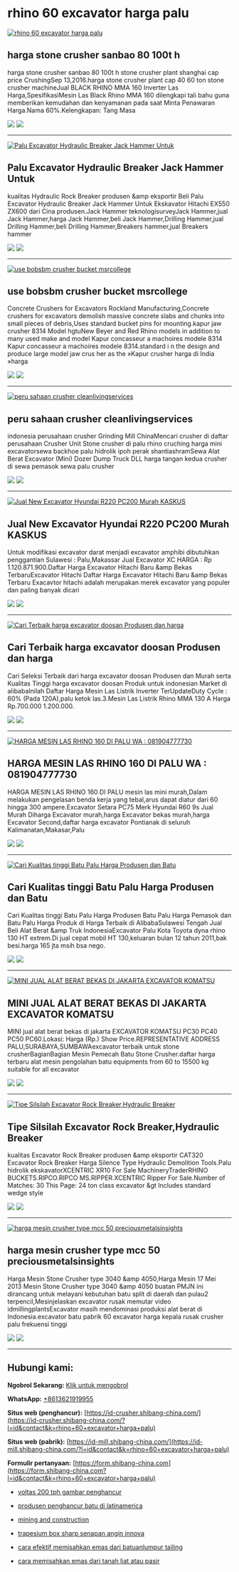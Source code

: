 # rhino 60 excavator harga palu

<a href="https://swt.shibang-china.com/?l=id&img&k=rhino+60+excavator+harga+palu" target="_blank">![rhino 60 excavator harga palu](http://static.shibang-china.com/all-800x300/457.jpg)</a>

## harga stone crusher sanbao 80 100t h
harga stone crusher sanbao 80 100t h stone crusher plant shanghai cap price CrushingSep 13,2016.harga stone crusher plant cap 40 60 ton stone crusher machineJual BLACK RHINO MMA 160 Inverter Las Harga,SpesifikasiMesin Las Black Rhino MMA 160 dilengkapi tali bahu guna memberikan kemudahan dan kenyamanan pada saat Minta Penawaran Harga.Nama 60%.Kelengkapan: Tang Masa


<a href="https://whatsapp.shibangsoft.com/WhatsApp.php" target="_blank" title="WhatsApp">![](http://static.shibang-china.com/icon/whatsapp.png)</a> <a href="https://swt.shibang-china.com/?l=id&icon&k=rhino+60+excavator+harga+palu" target="_blank">![](http://static.shibang-china.com/icon/chat-id.png)</a>

---

<a href="https://swt.shibang-china.com/?l=id&img&k=rhino+60+excavator+harga+palu" target="_blank">![Palu Excavator Hydraulic Breaker Jack Hammer Untuk](http://static.shibang-china.com/all-800x300/421.jpg)</a>

## Palu Excavator Hydraulic Breaker Jack Hammer Untuk
kualitas Hydraulic Rock Breaker produsen &amp eksportir Beli Palu Excavator Hydraulic Breaker Jack Hammer Untuk Ekskavator Hitachi EX550 ZX600 dari Cina produsen.Jack Hammer teknologisurveyJack Hammer,jual Jack Hammer,harga Jack Hammer,beli Jack Hammer,Drilling Hammer,jual Drilling Hammer,beli Drilling Hammer,Breakers hammer,jual Breakers hammer


<a href="https://whatsapp.shibangsoft.com/WhatsApp.php" target="_blank" title="WhatsApp">![](http://static.shibang-china.com/icon/whatsapp.png)</a> <a href="https://swt.shibang-china.com/?l=id&icon&k=rhino+60+excavator+harga+palu" target="_blank">![](http://static.shibang-china.com/icon/chat-id.png)</a>

---

<a href="https://swt.shibang-china.com/?l=id&img&k=rhino+60+excavator+harga+palu" target="_blank">![use bobsbm crusher bucket msrcollege](http://static.shibang-china.com/all-800x300/1264.jpg)</a>

## use bobsbm crusher bucket msrcollege
Concrete Crushers for Excavators Rockland Manufacturing,Concrete crushers for excavators demolish massive concrete slabs and chunks into small pieces of debris,Uses standard bucket pins for mounting.kapur jaw crusher 8314 Model hgtuNew Beyer and Red Rhino models in addition to many used make and model Kapur concasseur a machoires modele 8314 Kapur concasseur a machoires modele 8314.standard i n the design and produce large model jaw crus her as the »Kapur crusher harga di India »harga


<a href="https://whatsapp.shibangsoft.com/WhatsApp.php" target="_blank" title="WhatsApp">![](http://static.shibang-china.com/icon/whatsapp.png)</a> <a href="https://swt.shibang-china.com/?l=id&icon&k=rhino+60+excavator+harga+palu" target="_blank">![](http://static.shibang-china.com/icon/chat-id.png)</a>

---

<a href="https://swt.shibang-china.com/?l=id&img&k=rhino+60+excavator+harga+palu" target="_blank">![peru sahaan crusher cleanlivingservices](http://static.shibang-china.com/all-800x300/1099.jpg)</a>

## peru sahaan crusher cleanlivingservices
indonesia perusahaan crusher Grinding Mill ChinaMencari crusher di daftar perusahaan Crusher Unit Stone crusher di palu rhino cruching harga mini excavatorsewa backhoe palu hidrolik ipoh perak shantiashramSewa Alat Berat Excavator (Mini) Dozer Dump Truck DLL harga tangan kedua crusher di sewa pemasok sewa palu crusher


<a href="https://whatsapp.shibangsoft.com/WhatsApp.php" target="_blank" title="WhatsApp">![](http://static.shibang-china.com/icon/whatsapp.png)</a> <a href="https://swt.shibang-china.com/?l=id&icon&k=rhino+60+excavator+harga+palu" target="_blank">![](http://static.shibang-china.com/icon/chat-id.png)</a>

---

<a href="https://swt.shibang-china.com/?l=id&img&k=rhino+60+excavator+harga+palu" target="_blank">![Jual New Excavator Hyundai R220 PC200 Murah KASKUS](http://static.shibang-china.com/all-800x300/137.jpg)</a>

## Jual New Excavator Hyundai R220 PC200 Murah KASKUS
Untuk modifikasi excavator darat menjadi excavator amphibi dibutuhkan penggantian Sulawesi : Palu,Makassar Jual Excavator XC HARGA : Rp 1.120.871.900.Daftar Harga Excavator Hitachi Baru &amp Bekas TerbaruExcavator Hitachi Daftar Harga Excavator Hitachi Baru &amp Bekas Terbaru Exacavtor hitachi adalah merupakan merek excavator yang populer dan paling banyak dicari


<a href="https://whatsapp.shibangsoft.com/WhatsApp.php" target="_blank" title="WhatsApp">![](http://static.shibang-china.com/icon/whatsapp.png)</a> <a href="https://swt.shibang-china.com/?l=id&icon&k=rhino+60+excavator+harga+palu" target="_blank">![](http://static.shibang-china.com/icon/chat-id.png)</a>

---

<a href="https://swt.shibang-china.com/?l=id&img&k=rhino+60+excavator+harga+palu" target="_blank">![Cari Terbaik harga excavator doosan Produsen dan harga](http://static.shibang-china.com/all-800x300/536.jpg)</a>

## Cari Terbaik harga excavator doosan Produsen dan harga
Cari Seleksi Terbaik dari harga excavator doosan Produsen dan Murah serta Kualitas Tinggi harga excavator doosan Produk untuk indonesian Market di alibabaInilah Daftar Harga Mesin Las Listrik Inverter TerUpdateDuty Cycle : 60% (Pada 120A),palu ketok las.3.Mesin Las Listrik Rhino MMA 130 A Harga Rp.700.000 1.200.000.


<a href="https://whatsapp.shibangsoft.com/WhatsApp.php" target="_blank" title="WhatsApp">![](http://static.shibang-china.com/icon/whatsapp.png)</a> <a href="https://swt.shibang-china.com/?l=id&icon&k=rhino+60+excavator+harga+palu" target="_blank">![](http://static.shibang-china.com/icon/chat-id.png)</a>

---

<a href="https://swt.shibang-china.com/?l=id&img&k=rhino+60+excavator+harga+palu" target="_blank">![HARGA MESIN LAS RHINO 160 DI PALU WA : 081904777730](http://static.shibang-china.com/all-800x300/1419.jpg)</a>

## HARGA MESIN LAS RHINO 160 DI PALU WA : 081904777730
HARGA MESIN LAS RHINO 160 DI PALU mesin las mini murah,Dalam melakukan pengelasan benda kerja yang tebal,arus dapat diatur dari 60 hingga 300 ampere.Excavator Setara PC75 Merk Hyundai R60 9s Jual Murah Diharga Excavator murah,harga Excavator bekas murah,harga Excavator Second,daftar harga excavator Pontianak di seluruh Kalimanatan,Makasar,Palu


<a href="https://whatsapp.shibangsoft.com/WhatsApp.php" target="_blank" title="WhatsApp">![](http://static.shibang-china.com/icon/whatsapp.png)</a> <a href="https://swt.shibang-china.com/?l=id&icon&k=rhino+60+excavator+harga+palu" target="_blank">![](http://static.shibang-china.com/icon/chat-id.png)</a>

---

<a href="https://swt.shibang-china.com/?l=id&img&k=rhino+60+excavator+harga+palu" target="_blank">![Cari Kualitas tinggi Batu Palu Harga Produsen dan Batu](http://static.shibang-china.com/all-800x300/327.jpg)</a>

## Cari Kualitas tinggi Batu Palu Harga Produsen dan Batu
Cari Kualitas tinggi Batu Palu Harga Produsen Batu Palu Harga Pemasok dan Batu Palu Harga Produk di Harga Terbaik di AlibabaSulawesi Tengah Jual Beli Alat Berat &amp Truk IndonesiaExcavator Palu Kota Toyota dyna rhino 130 HT extrem.Di jual cepat mobil HT 130,keluaran bulan 12 tahun 2011,bak besi.harga 165 jta msih bsa nego.


<a href="https://whatsapp.shibangsoft.com/WhatsApp.php" target="_blank" title="WhatsApp">![](http://static.shibang-china.com/icon/whatsapp.png)</a> <a href="https://swt.shibang-china.com/?l=id&icon&k=rhino+60+excavator+harga+palu" target="_blank">![](http://static.shibang-china.com/icon/chat-id.png)</a>

---

<a href="https://swt.shibang-china.com/?l=id&img&k=rhino+60+excavator+harga+palu" target="_blank">![MINI JUAL ALAT BERAT BEKAS DI JAKARTA EXCAVATOR KOMATSU](http://static.shibang-china.com/all-800x300/1068.jpg)</a>

## MINI JUAL ALAT BERAT BEKAS DI JAKARTA EXCAVATOR KOMATSU
MINI jual alat berat bekas di jakarta EXCAVATOR KOMATSU PC30 PC40 PC50 PC60.Lokasi: Harga (Rp.) Show Price.REPRESENTATIVE ADDRESS PALU,SURABAYA,SUMBAWAexcavator terbaik untuk stone crusherBagianBagian Mesin Pemecah Batu Stone Crusher.daftar harga terbaru alat mesin pengolahan batu equipments from 60 to 15500 kg suitable for all excavator


<a href="https://whatsapp.shibangsoft.com/WhatsApp.php" target="_blank" title="WhatsApp">![](http://static.shibang-china.com/icon/whatsapp.png)</a> <a href="https://swt.shibang-china.com/?l=id&icon&k=rhino+60+excavator+harga+palu" target="_blank">![](http://static.shibang-china.com/icon/chat-id.png)</a>

---

<a href="https://swt.shibang-china.com/?l=id&img&k=rhino+60+excavator+harga+palu" target="_blank">![Tipe Silsilah Excavator Rock Breaker,Hydraulic Breaker](http://static.shibang-china.com/all-800x300/449.jpg)</a>

## Tipe Silsilah Excavator Rock Breaker,Hydraulic Breaker
kualitas Excavator Rock Breaker produsen &amp eksportir CAT320 Excavator Rock Breaker Harga Silence Type Hydraulic Demolition Tools.Palu hidrolik ekskavatorXCENTRIC XR10 For Sale MachineryTraderRHINO BUCKETS.RIPCO.RIPCO MS.RIPPER.XCENTRIC Ripper For Sale.Number of Matches: 30 This Page: 24 ton class excavator &gt Includes standard wedge style


<a href="https://whatsapp.shibangsoft.com/WhatsApp.php" target="_blank" title="WhatsApp">![](http://static.shibang-china.com/icon/whatsapp.png)</a> <a href="https://swt.shibang-china.com/?l=id&icon&k=rhino+60+excavator+harga+palu" target="_blank">![](http://static.shibang-china.com/icon/chat-id.png)</a>

---

<a href="https://swt.shibang-china.com/?l=id&img&k=rhino+60+excavator+harga+palu" target="_blank">![harga mesin crusher type mcc 50 preciousmetalsinsights](http://static.shibang-china.com/all-800x300/24.jpg)</a>

## harga mesin crusher type mcc 50 preciousmetalsinsights
Harga Mesin Stone Crusher type 3040 &amp 4050,Harga Mesin 17 Mei 2013 Mesin Stone Crusher type 3040 &amp 4050 buatan PMJN ini dirancang untuk melayani kebutuhan batu split di daerah dan pulau2 terpencil,Mesinjelaskan excavator rusak memutar video idmillingplantsExcavator masih mendominasi produksi alat berat di Indonesia.excavator batu pabrik 60 excavator harga kepala rusak crusher palu frekuensi tinggi


<a href="https://whatsapp.shibangsoft.com/WhatsApp.php" target="_blank" title="WhatsApp">![](http://static.shibang-china.com/icon/whatsapp.png)</a> <a href="https://swt.shibang-china.com/?l=id&icon&k=rhino+60+excavator+harga+palu" target="_blank">![](http://static.shibang-china.com/icon/chat-id.png)</a>

---
## Hubungi kami:

**Ngobrol Sekarang:** [Klik untuk mengobrol](https://swt.shibang-china.com?l=id&contact&k=rhino+60+excavator+harga+palu)

**WhatsApp:**  [+8613621919955](https://whatsapp.shibangsoft.com/WhatsApp.php)

**Situs web (penghancur):** [https://id-crusher.shibang-china.com/](https://id-crusher.shibang-china.com/?l=id&contact&k=rhino+60+excavator+harga+palu)

**Situs web (pabrik):** [https://id-mill.shibang-china.com/](https://id-mill.shibang-china.com/?l=id&contact&k=rhino+60+excavator+harga+palu)

**Formulir pertanyaan:** [https://form.shibang-china.com](https://form.shibang-china.com?l=id&contact&k=rhino+60+excavator+harga+palu)

* [voltas 200 tph gambar penghancur](../33/voltas%20200%20tph%20gambar%20penghancur.md)

* [produsen penghancur batu di latinamerica](../31/produsen%20penghancur%20batu%20di%20latinamerica.md)

* [mining and construction](../40/mining%20and%20construction.md)

* [trapesium box sharp senapan angin innova](../38/trapesium%20box%20sharp%20senapan%20angin%20innova.md)

* [cara efektif memisahkan emas dari batuanlumpur tailing](../34/cara%20efektif%20memisahkan%20emas%20dari%20batuanlumpur%20tailing.md)

* [cara memisahkan emas dari tanah liat atau pasir](../39/cara%20memisahkan%20emas%20dari%20tanah%20liat%20atau%20pasir.md)